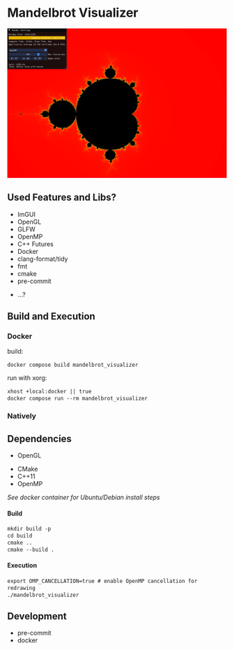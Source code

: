 # Mandelbrot Visualizer

![Screenshot](./docs/screenshot.png)

## Used Features and Libs?

- ImGUI
- OpenGL
- GLFW
- OpenMP
- C++ Futures
- Docker
- clang-format/tidy
- fmt
- cmake
- pre-commit
<!-- - Cuda -->
- ...?

## Build and Execution

### Docker

build:

```
docker compose build mandelbrot_visualizer
```

run with xorg:

```
xhost +local:docker || true
docker compose run --rm mandelbrot_visualizer
```

### Natively

## Dependencies

- OpenGL
<!-- - Cuda -->
- CMake
- C++11
- OpenMP

_See docker container for Ubuntu/Debian install steps_

#### Build

```
mkdir build -p
cd build
cmake ..
cmake --build .
```

#### Execution

```
export OMP_CANCELLATION=true # enable OpenMP cancellation for redrawing
./mandelbrot_visualizer
```

## Development

- pre-commit
- docker
